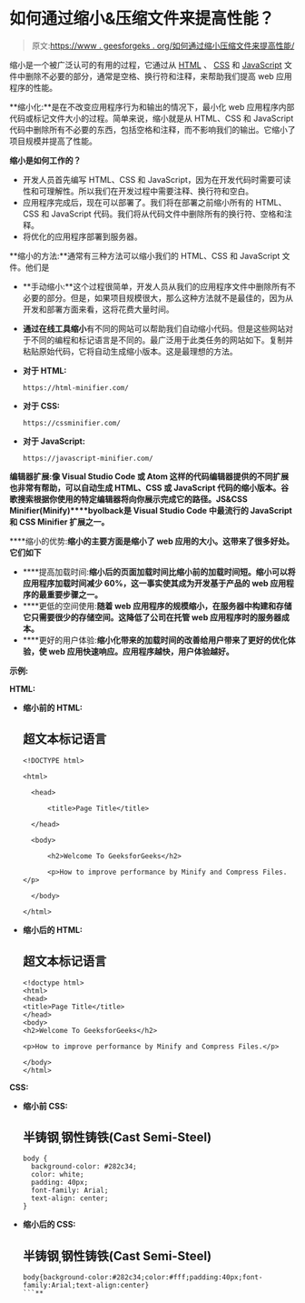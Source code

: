 # 如何通过缩小&压缩文件来提高性能？

> 原文:[https://www . geesforgeks . org/如何通过缩小压缩文件来提高性能/](https://www.geeksforgeeks.org/how-to-improve-performance-by-minify-compress-files/)

缩小是一个被广泛认可的有用的过程，它通过从 [HTML](https://www.geeksforgeeks.org/html-tutorials/) 、 [CSS](https://www.geeksforgeeks.org/css-tutorials/) 和 [JavaScript](https://www.geeksforgeeks.org/javascript-tutorial/) 文件中删除不必要的部分，通常是空格、换行符和注释，来帮助我们提高 web 应用程序的性能。

**缩小化:**是在不改变应用程序行为和输出的情况下，最小化 web 应用程序内部代码或标记文件大小的过程。简单来说，缩小就是从 HTML、CSS 和 JavaScript 代码中删除所有不必要的东西，包括空格和注释，而不影响我们的输出。它缩小了项目规模并提高了性能。

**缩小是如何工作的？**

*   开发人员首先编写 HTML、CSS 和 JavaScript，因为在开发代码时需要可读性和可理解性。所以我们在开发过程中需要注释、换行符和空白。
*   应用程序完成后，现在可以部署了。我们将在部署之前缩小所有的 HTML、CSS 和 JavaScript 代码。我们将从代码文件中删除所有的换行符、空格和注释。
*   将优化的应用程序部署到服务器。

**缩小的方法:**通常有三种方法可以缩小我们的 HTML、CSS 和 JavaScript 文件。他们是

*   **手动缩小:**这个过程很简单，开发人员从我们的应用程序文件中删除所有不必要的部分。但是，如果项目规模很大，那么这种方法就不是最佳的，因为从开发和部署方面来看，这将花费大量时间。
*   **通过在线工具缩小**有不同的网站可以帮助我们自动缩小代码。但是这些网站对于不同的编程和标记语言是不同的。最广泛用于此类任务的网站如下。复制并粘贴原始代码，它将自动生成缩小版本。这是最理想的方法。

*   **对于 HTML:**

    ```htmlhtml
    https://html-minifier.com/
    ```

*   **对于 CSS:**

    ```htmlhtml
    https://cssminifier.com/
    ```

*   **对于 JavaScript:**

    ```htmlhtml
    https://javascript-minifier.com/
    ```

**编辑器扩展:**像 Visual Studio Code 或 Atom 这样的代码编辑器提供的不同扩展也非常有帮助，可以自动生成 HTML、CSS 或 JavaScript 代码的缩小版本。谷歌搜索根据你使用的特定编辑器将向你展示完成它的路径。**JS&CSS Minifier(Minify)****by**olback**是 Visual Studio Code 中最流行的 JavaScript 和 CSS Minifier 扩展之一。**

****缩小的优势:**缩小的主要方面是缩小了 web 应用的大小。这带来了很多好处。它们如下**

*   ****提高加载时间:**缩小后的页面加载时间比缩小前的加载时间短。缩小可以将应用程序加载时间减少 60%，这一事实使其成为开发基于产品的 web 应用程序的最重要步骤之一。**
*   ****更低的空间使用:**随着 web 应用程序的规模缩小，在服务器中构建和存储它只需要很少的存储空间。这降低了公司在托管 web 应用程序时的服务器成本。**
*   ****更好的用户体验:**缩小化带来的加载时间的改善给用户带来了更好的优化体验，使 web 应用快速响应。应用程序越快，用户体验越好。**

****示例:****

****HTML:****

*   ****缩小前的 HTML:****

    ## **超文本标记语言**

    ```htmlhtml
    <!DOCTYPE html>

    <html>

      <head>

          <title>Page Title</title>

      </head>

      <body>

          <h2>Welcome To GeeksforGeeks</h2>

          <p>How to improve performance by Minify and Compress Files.</p>

      </body>

    </html>
    ```

*   ****缩小后的 HTML:****

    ## **超文本标记语言**

    ```htmlhtml
    <!doctype html>
    <html>
    <head>
    <title>Page Title</title>
    </head>
    <body>
    <h2>Welcome To GeeksforGeeks</h2>

    <p>How to improve performance by Minify and Compress Files.</p>

    </body>
    </html>
    ```

**CSS:**

*   ****缩小前 CSS:****

    ## **半铸钢ˌ钢性铸铁(Cast Semi-Steel)**

    ```htmlhtml
    body {
      background-color: #282c34;
      color: white;
      padding: 40px;
      font-family: Arial;
      text-align: center;
    }
    ```

*   ****缩小后的 CSS:****

    ## **半铸钢ˌ钢性铸铁(Cast Semi-Steel)**

    ```htmlhtml
    body{background-color:#282c34;color:#fff;padding:40px;font-family:Arial;text-align:center}
    ```**
